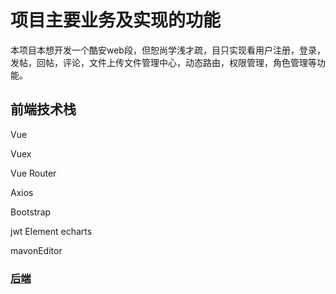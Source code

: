 
# 项目主要业务及实现的功能
本项目本想开发一个酷安web段，但恕尚学浅才疏，目只实现看用户注册，登录，发帖，回帖，评论，文件上传文件管理中心，动态路由，权限管理，角色管理等功能。


## 前端技术栈
Vue

Vuex

Vue Router

Axios

Bootstrap

jwt
Element
echarts

mavonEditor

### [后端](https://github.com/chenchen2692/Khonsu)
